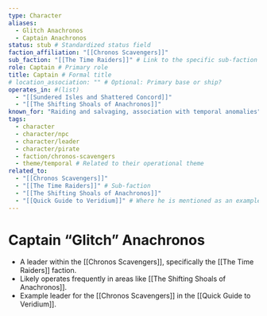 ```yaml
---
type: Character
aliases:
  - Glitch Anachronos
  - Captain Anachronos
status: stub # Standardized status field
faction_affiliation: "[[Chronos Scavengers]]"
sub_faction: "[[The Time Raiders]]" # Link to the specific sub-faction note if it exists
role: Captain # Primary role
title: Captain # Formal title
# location_association: "" # Optional: Primary base or ship?
operates_in: #(list)
  - "[[Sundered Isles and Shattered Concord]]"
  - "[[The Shifting Shoals of Anachronos]]"
known_for: "Raiding and salvaging, association with temporal anomalies"
tags:
  - character
  - character/npc
  - character/leader
  - character/pirate
  - faction/chronos-scavengers
  - theme/temporal # Related to their operational theme
related_to:
  - "[[Chronos Scavengers]]"
  - "[[The Time Raiders]]" # Sub-faction
  - "[[The Shifting Shoals of Anachronos]]"
  - "[[Quick Guide to Veridium]]" # Where he is mentioned as an example leader
---
```

# Captain “Glitch” Anachronos

* A leader within the [[Chronos Scavengers]], specifically the [[The Time Raiders]] faction.
* Likely operates frequently in areas like [[The Shifting Shoals of Anachronos]].
* Example leader for the [[Chronos Scavengers]] in the [[Quick Guide to Veridium]].